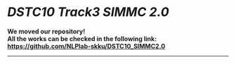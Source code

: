 # _DSTC10 Track3 SIMMC 2.0_

**We moved our repository!**\
**All the works can be checked in the following link: https://github.com/NLPlab-skku/DSTC10_SIMMC2.0**

---
